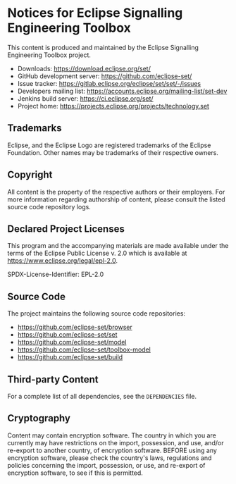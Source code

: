 # Notices for Eclipse Signalling Engineering Toolbox

This content is produced and maintained by the Eclipse Signalling Engineering Toolbox project.

* Downloads: https://download.eclipse.org/set/
* GitHub development server: https://github.com/eclipse-set/
* Issue tracker: https://gitlab.eclipse.org/eclipse/set/set/-/issues
* Developers mailing list: https://accounts.eclipse.org/mailing-list/set-dev
* Jenkins build server: https://ci.eclipse.org/set/
* Project home: https://projects.eclipse.org/projects/technology.set

## Trademarks

Eclipse, and the Eclipse Logo are registered trademarks of the Eclipse Foundation.
Other names may be trademarks of their respective owners.

## Copyright

All content is the property of the respective authors or their employers.
For more information regarding authorship of content, please consult the listed source code repository logs.

## Declared Project Licenses

This program and the accompanying materials are made available under the terms
of the Eclipse Public License v. 2.0 which is available at
https://www.eclipse.org/legal/epl-2.0.

SPDX-License-Identifier: EPL-2.0

## Source Code

The project maintains the following source code repositories:

* https://github.com/eclipse-set/browser
* https://github.com/eclipse-set/set
* https://github.com/eclipse-set/model
* https://github.com/eclipse-set/toolbox-model
* https://github.com/eclipse-set/build

## Third-party Content

For a complete list of all dependencies, see the `DEPENDENCIES` file.

## Cryptography

Content may contain encryption software.
The country in which you are currently may have restrictions on the import, possession, and use, and/or re-export to another country, of encryption software.
BEFORE using any encryption software, please check the country's laws, regulations and policies concerning the import, possession, or use, and re-export of encryption software, to see if this is permitted.

